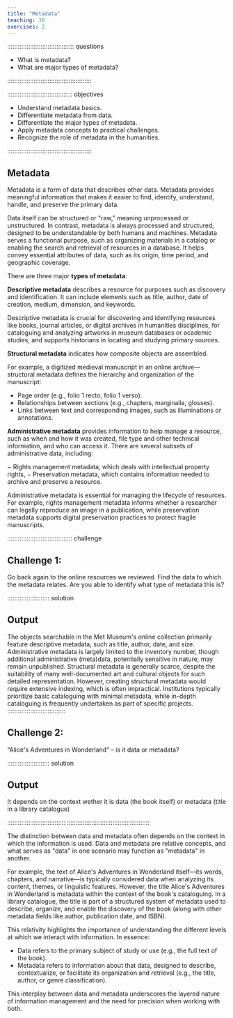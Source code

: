 ```yaml
---
title: "Metadata"
teaching: 30
exercises: 2
---
```


:::::::::::::::::::::::::::::::::::::: questions 

- What is metadata?
- What are major types of metadata?

::::::::::::::::::::::::::::::::::::::::::::::::

::::::::::::::::::::::::::::::::::::: objectives

- Understand metadata basics.
- Differentiate metadata from data.
- Differentiate the major types of metadata.
- Apply metadata concepts to practical challenges.
- Recognize the role of metadata in the humanities.

::::::::::::::::::::::::::::::::::::::::::::::::

## Metadata

Metadata is a form of data that describes other data. Metadata provides meaningful information that makes it easier to find, identify, understand, handle, and preserve the primary data.

Data itself can be structured or "raw," meaning unprocessed or unstructured. In contrast, metadata is always processed and structured, designed to be understandable by both humans and machines. Metadata serves a functional purpose, such as organizing materials in a catalog or enabling the search and retrieval of resources in a database. It helps convey essential attributes of data, such as its origin, time period, and geographic coverage.

There are three major **types of metadata**:

**Descriptive metadata** describes a resource for purposes such as discovery and identification. It can include elements such as title, author, date of creation, medium, dimension, and keywords.

Descriptive metadata is crucial for discovering and identifying resources like books, journal articles, or digital archives in humanities disciplines, for cataloguing and analyzing artworks in museum databases or academic studies, and supports historians in locating and studying primary sources.

**Structural metadata** indicates how composite objects are assembled.

For example, a digitized medieval manuscript in an online archive—structural metadata defines the hierarchy and organization of the manuscript:

- Page order (e.g., folio 1 recto, folio 1 verso).
- Relationships between sections (e.g., chapters, marginalia, glosses).
- Links between text and corresponding images, such as illuminations or annotations.

**Administrative metadata** provides information to help manage a resource, such as when and how it was created, file type and other technical information, and who can access it. There are several subsets of administrative data, including: 

− Rights management metadata, which deals with intellectual property rights,
− Preservation metadata, which contains information needed to archive and preserve a resource.

Administrative metadata is essential for managing the lifecycle of resources. For example, rights management metadata informs whether a researcher can legally reproduce an image in a publication, while preservation metadata supports digital preservation practices to protect fragile manuscripts.


::::::::::::::::::::::::::::::::::::: challenge 

## Challenge 1: 

Go back again to the online resources we reviewed. Find the data to which the metadata relates. Are you able to identify what type of metadata this is? 

:::::::::::::::::::::::: solution 

## Output
The objects searchable in the Met Museum's online collection primarily feature descriptive metadata, such as title, author, date, and size. Administrative metadata is largely limited to the inventory number, though additional administrative (meta)data, potentially sensitive in nature, may remain unpublished. Structural metadata is generally scarce, despite the suitability of many well-documented art and cultural objects for such detailed representation. However, creating structural metadata would require extensive indexing, which is often impractical. Institutions typically prioritize basic cataloguing with minimal metadata, while in-depth cataloguing is frequently undertaken as part of specific projects.
:::::::::::::::::::::::::::::::::


## Challenge 2: 

“Alice's Adventures in Wonderland” – is it data or metadata?

:::::::::::::::::::::::: solution 

## Output
It depends on the context wether it is data (the book itself) or metadata (title in a library catalogue) 

:::::::::::::::::::::::::::::::::
:::::::::::::::::::::::::::::::::::::::::::::::

The distinction between data and metadata often depends on the context in which the information is used. Data and metadata are relative concepts, and what serves as "data" in one scenario may function as "metadata" in another.

For example, the text of Alice's Adventures in Wonderland itself—its words, chapters, and narrative—is typically considered data when analyzing its content, themes, or linguistic features. However, the title Alice's Adventures in Wonderland is metadata within the context of the book's cataloguing. In a library catalogue, the title is part of a structured system of metadata used to describe, organize, and enable the discovery of the book (along with other metadata fields like author, publication date, and ISBN).

This relativity highlights the importance of understanding the different levels at which we interact with information. In essence:

- Data refers to the primary subject of study or use (e.g., the full text of the book).
- Metadata refers to information about that data, designed to describe, contextualize, or facilitate its organization and retrieval (e.g., the title, author, or genre classification).

This interplay between data and metadata underscores the layered nature of information management and the need for precision when working with both.

